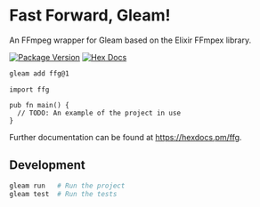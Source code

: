# Fast Forward, Gleam!
An FFmpeg wrapper for Gleam based on the Elixir FFmpex library.

[![Package Version](https://img.shields.io/hexpm/v/ffg)](https://hex.pm/packages/ffg)
[![Hex Docs](https://img.shields.io/badge/hex-docs-ffaff3)](https://hexdocs.pm/ffg/)

```sh
gleam add ffg@1
```
```gleam
import ffg

pub fn main() {
  // TODO: An example of the project in use
}
```

Further documentation can be found at <https://hexdocs.pm/ffg>.

## Development

```sh
gleam run   # Run the project
gleam test  # Run the tests
```

